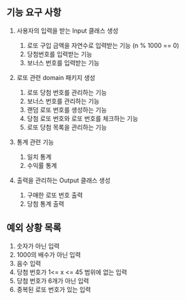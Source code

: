 ## 기능 요구 사항

1. 사용자의 입력을 받는 Input 클래스 생성
    1. 로또 구입 금액을 자연수로 입력받는 기능 (n % 1000 == 0)
    2. 당첨번호를 입력받는 기능
    3. 보너스 번호를 입력받는 기능

2. 로또 관련 domain 패키지 생성
   1. 로또 당첨 번호를 관리하는 기능
   2. 보너스 번호를 관리하는 기능
   3. 랜덤 로또 번호를 생성하는 기능
   4. 당첨 로또 번호와 로또 번호를 체크하는 기능
   5. 로또 당첨 목록을 관리하는 기능


4. 통계 관련 기능
   1. 일치 통계
   2. 수익률 통계


5. 출력을 관리하는 Output 클래스 생성
   1. 구매한 로또 번호 출력
   2. 당첨 통계 출력


## 예외 상황 목록

1. 숫자가 아닌 입력
2. 1000의 배수가 아닌 입력
3. 음수 입력
4. 당첨 번호가 1<= x <= 45 범위에 없는 입력
5. 당첨 번호가 6개가 아닌 입력
6. 중복된 로또 번호가 있는 입력